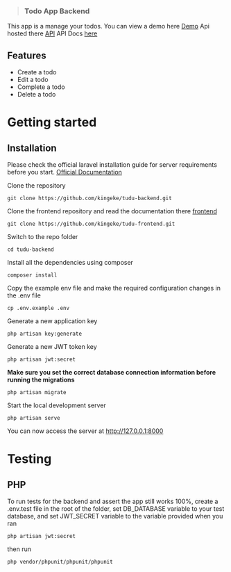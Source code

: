 > ### Todo App Backend

This app is a manage your todos.
You can view a demo here [Demo](https://tudu-app-frontend.herokuapp.com/)
Api hosted there [API](https://tudu-app-backend.herokuapp.com/api)
API Docs [here](https://documenter.getpostman.com/view/4827230/T1DjkzZN)

## Features

-   Create a todo
-   Edit a todo
-   Complete a todo
-   Delete a todo

# Getting started

## Installation

Please check the official laravel installation guide for server requirements before you start. [Official Documentation](https://laravel.com/docs/5.8/installation)

Clone the repository

    git clone https://github.com/kingeke/tudu-backend.git

Clone the frontend repository and read the documentation there [frontend](https://github.com/kingeke/tudu-frontend.git)

    git clone https://github.com/kingeke/tudu-frontend.git

Switch to the repo folder

    cd tudu-backend

Install all the dependencies using composer

    composer install

Copy the example env file and make the required configuration changes in the .env file

    cp .env.example .env

Generate a new application key

    php artisan key:generate

Generate a new JWT token key

    php artisan jwt:secret

**Make sure you set the correct database connection information before running the migrations**

    php artisan migrate

Start the local development server

    php artisan serve

You can now access the server at http://127.0.0.1:8000

# Testing

## PHP

To run tests for the backend and assert the app still works 100%, create a .env.test file in the root of the folder, set DB_DATABASE variable to your test database, and set JWT_SECRET variable to the variable provided when you ran

    php artisan jwt:secret

then run

    php vendor/phpunit/phpunit/phpunit
